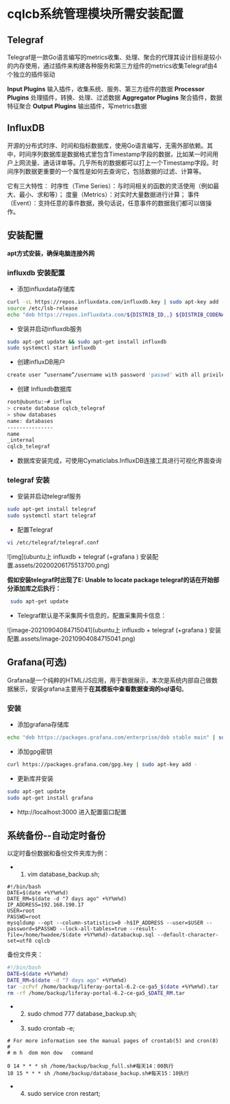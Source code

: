 # cqlcb系统管理模块所需安装配置

## Telegraf

Telegraf是一款Go语言编写的metrics收集、处理、聚合的代理其设计目标是较小的内存使用，通过插件来构建各种服务和第三方组件的metrics收集Telegraf由4个独立的插件驱动

**Input Plugins**
输入插件，收集系统、服务、第三方组件的数据
**Processor Plugins**
处理插件，转换、处理、过滤数据
**Aggregator Plugins**
聚合插件，数据特征聚合
**Output Plugins**
输出插件，写metrics数据

## InfluxDB

开源的分布式时序、时间和指标数据库，使用Go语言编写，无需外部依赖。其中，时间序列数据库是数据格式里包含Timestamp字段的数据，比如某一时间用户上网流量、通话详单等。几乎所有的数据都可以打上一个Timestamp字段。时间序列数据更重要的一个属性是如何去查询它，包括数据的过滤、计算等。

它有三大特性：
时序性（Time Series）：与时间相关的函数的灵活使用（例如最大、最小、求和等）；
度量（Metrics）：对实时大量数据进行计算；
事件（Event）：支持任意的事件数据，换句话说，任意事件的数据我们都可以做操作。

## 安装配置

**apt方式安装，确保电脑连接外网**

### influxdb 安装配置

* 添加influxdata存储库

```sh
curl -sL https://repos.influxdata.com/influxdb.key | sudo apt-key add -
source /etc/lsb-release
echo "deb https://repos.influxdata.com/${DISTRIB_ID,,} ${DISTRIB_CODENAME} stable" | sudo tee /etc/apt/sources.list.d/influxdb.list

```

* 安装并启动influxdb服务

```sh
sudo apt-get update && sudo apt-get install influxdb
sudo systemctl start influxdb
```

* 创建influxDB用户

```sh
create user “username”/username with password 'passwd' with all privileges
```

* 创建 Influxdb数据库

```sh
root@ubuntu:~# influx
> create database cqlcb_telegraf
> show databases
name: databases
---------------
name
_internal
cqlcb_telegraf
```

* 数据库安装完成，可使用Cymaticlabs.InfluxDB连接工具进行可视化界面查询

### telegraf 安装

* 安装并启动telegraf服务

```sh
sudo apt-get install telegraf
sudo systemctl start telegraf
```

* 配置Telegraf

```sh
vi /etc/telegraf/telegraf.conf
```

![img](ubuntu上  influxdb + telegraf (+grafana ) 安装配置.assets/20200206175513700.png)

**假如安装telegraf时出现了E: Unable to locate package telegraf的话在开始部分添加库之后执行：**

```sh
 sudo apt-get update
```

* Telegraf默认是不采集网卡信息的，配置采集网卡信息：

![image-20210904084715041](ubuntu上  influxdb + telegraf (+grafana ) 安装配置.assets/image-20210904084715041.png)

## Grafana(可选)

Grafana是一个纯粹的HTML/JS应用，用于数据展示，本次是系统内部自己做数据展示，安装grafana主要用于**在其模板中查看数据查询的sql语句**。

### 安装

*  添加grafana存储库

```sh
echo "deb https://packages.grafana.com/enterprise/deb stable main" | sudo tee -a /etc/apt/sources.list.d/grafana.list
```

* 添加gpg密钥

```sh
curl https://packages.grafana.com/gpg.key | sudo apt-key add -
```

* 更新库并安装

```sh
sudo apt-get update
sudo apt-get install grafana
```

* http://localhost:3000 进入配置窗口配置

## 系统备份--自动定时备份

以定时备份数据和备份文件夹库为例：

* 1. vim database_backup.sh;

```shell
#!/bin/bash
DATE=$(date +%Y%m%d)
DATE_RM=$(date -d "7 days ago" +%Y%m%d)
IP_ADDRESS=192.168.190.17
USER=root
PASSWD=root
mysqldump --opt --column-statistics=0 -h$IP_ADDRESS --user=$USER --password=$PASSWD --lock-all-tables=true --result-file=/home/hwadee/$(date +%Y%m%d)-databackup.sql --default-character-set=utf8 cqlcb
```

备份文件夹：

```sh
#!/bin/bash
DATE=$(date +%Y%m%d)
DATE_RM=$(date -d "7 days ago" +%Y%m%d)
tar -zcPvf /home/backup/liferay-portal-6.2-ce-ga5_$(date +%Y%m%d).tar   					/opt/module/liferay-portal-6.2-ce-ga5/
rm -rf /home/backup/liferay-portal-6.2-ce-ga5_$DATE_RM.tar
```

* 2. sudo chmod 777 database_backup.sh;
* 3. sudo crontab -e;

```shell
# For more information see the manual pages of crontab(5) and cron(8)
# 
# m h  dom mon dow   command

0 14 * * * sh /home/backup/backup_full.sh#每天14：00执行
10 15 * * * sh /home/backup/database_backup.sh#每天15：10执行                                           
```

* 4. sudo service cron restart;

